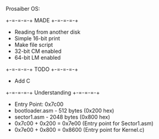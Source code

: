 Prosaiber OS:

+-=-=-=-+ MADE +-=-=-=-+
- Reading from another disk
- Simple 16-bit print
- Make file script
- 32-bit CM enabled
- 64-bit LM enabled

+-=-=-=-+ TODO +-=-=-=-+
- Add C


+-=-=-=-+ Understanding +-=-=-=-+
- Entry Point: 0x7c00
- bootloader.asm - 512 bytes (0x200 hex)
- sector1.asm - 2048 bytes (0x800 hex)
- 0x7c00 + 0x200 = 0x7e00 (Entry point for Sector1.asm)
- 0x7e00 + 0x800 = 0x8600 (Entry point for Kernel.c)
